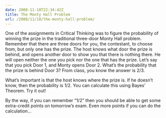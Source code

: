 ```yaml
---
date: 2008-11-18T22:34:42Z
title: The Monty Hall Problem
url: /2008/11/18/the-monty-hall-problem/
---
```


<p>One of the assignments in Critical Thinking was to figure the probability of winning the prize in the traditional three-door Monty Hall problem. Remember that there are three doors for you, the contestant, to choose from, but only one has the prize. The host knows what door the prize is behind, and opens another door to show you that there is nothing there. He will open neither the one you pick nor the one that has the prize. Let’s say that you pick Door 1, and Monty opens Door 2. What’s the probability that the prize is behind Door 3? From class, you know the answer is 2/3.</p>
<p>What’s important is that the host knows where the prize is. If he doesn’t know, then the probability is 1/2. You can calculate this using Bayes’ Theorem. Try it out!</p>
<p>By the way, if you can remember “1/2” then you should be able to get some extra-credit points on tomorrow’s exam. Even more points if you can do the calculation...</p>
